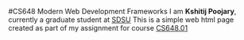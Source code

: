 #CS648 Modern Web Development Frameworks 
I am **Kshitij Poojary**, currently a graduate student at [SDSU](https://www.sdsu.edu/)
This is a simple web html page created as part of my assignment for course 
[CS648.01](https://ces.sdsu.edu/science-computers-technology/advanced-certificate-web-and-mobile-applications-development)
